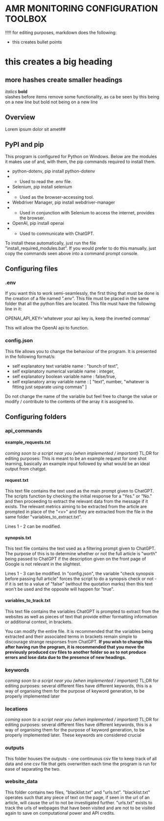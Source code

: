 # AMR MONITORING CONFIGURATION TOOLBOX
!!!!! for editing purposes, markdown does the following:
 - this creates bullet points
 # this creates a big heading
 ## more hashes create smaller headings
 *italics*
 **bold**\
 slashes before items remove some functionality, as ca be seen by this being on a new line but bold not being on a new line

## Overview
Lorem ipsum dolor sit amet## 
## PyPI and pip
This program is configured for Python on Windows. Below are the modules it makes use of and, with them, the pip commands required to install them.
- python-dotenv, pip install python-dotenv
- - Used to read the .env file.
- Selenium, pip install selenium
- - Used as the browser-accessing tool.
- Webdriver Manager, pip install webdriver-manager
- - Used in conjunction with Selenium to access the internet, provides the browser.
- OpenAI, pip install openai
- - Used to communicate with ChatGPT.

To install these automatically, just run the file "install_required_modules.bat". If you would prefer to do this manually, just copy the commands seen above into a command prompt console.

## Configuring files
### .env 
If you want this to work semi-seamlessly, the first thing that must be done is the creation 
of a file named ".env". This file must be placed in the same folder that all the python files are located. 
This file must have the following line in it:

OPENAI_API_KEY='whatever your api key is, keep the inverted commas'

This will allow the OpenAI api to function.
### config.json
This file allows you to change the behaviour of the program. It is presented in the following format/s:

- self explanatory text variable name : "bunch of text",
- self explanatory numerical variable name : integer,
- self explanatory boolean variable name : false/true,
- self explanatory array variable name : [
    "text",
    number,
    "whatever is fitting just separate using commas"
]

Do not change the name of the variable but feel free to change the value or modify / contribute to the contents of the array it is assigned to.
## Configuring folders
### api_commands 
#### example_requests.txt
_coming soon to a script near you (when implemented / important)_
TL;DR for editing purposes:
This is meant to be an example request for one shot learning, basically an example input followed by what would be an ideal output from chatgpt.
#### request.txt
This text file contains the text used as the main prompt given to ChatGPT. The scripts function by checking the initial response for a "Yes." or "No." and then proceeding to extract the relevant data from the message if it exists. The relevant metrics aiming to be extracted from the article are prompted in place of the "\<v>" and they are extracted from the file in the same folder "variables_to_extract.txt".

Lines 1 - 2 can be modified.
#### synopsis.txt
This text file contains the text used as a filtering prompt given to ChatGPT. The purpose of this is to determine whether or not the full article is "worth" being passed to ChatGPT if the description given on the front page of Google is not relevant in the slightest.

Lines 1 - 3 can be modified. In "config.json", the variable "check synopsis before passing full article" forces the script to do a synopsis check or not - if it is set to a value of "false" (without the quotation marks) then this text won't be used and the opposite will happen for "true".
#### variables_to_track.txt
This text file contains the variables ChatGPT is prompted to extract from the websites as well as pieces of text that provide either formatting information or additional context, in brackets.

You can modify the entire file. It is recommended that the variables being extracted and their associated terms in brackets remain simple to discourage strange responses from ChatGPT. **If you wish to change this after having run the program, it is recommended that you move the previously produced csv files to another folder so as to not produce errors and lose data due to the presence of new headings.**

### keywords
_coming soon to a script near you (when implemented / important)_
TL;DR for editing purposes:
several different files have different keywords, this is a way of organising them for the purpose of keyword generation, to be properly implemented later
### locations
_coming soon to a script near you (when implemented / important)_
TL;DR for editing purposes:
several different files have different keywords, this is a way of organising them for the purpose of keyword generation, to be properly implemented later. These keywords are considered crucial
### outputs
This folder houses the outputs - one continuous csv file to keep track of all data and one csv file that gets overwritten each time the program is run for ease of separating the two.
### website_data 
This folder contains two files, "blacklist.txt" and "urls.txt". "blacklist.txt" operates such that any piece of text on the page, if seen in the url of an article, will cause the url to not be investigated further. "urls.txt" exists to track the urls of webpages that have been visited and are not to be visited again to save on computational power and API credits.